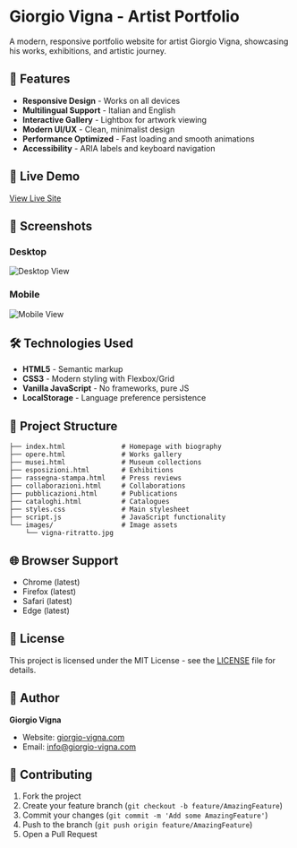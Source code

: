 # Giorgio Vigna - Artist Portfolio

A modern, responsive portfolio website for artist Giorgio Vigna, showcasing his works, exhibitions, and artistic journey.

## 🎨 Features

- **Responsive Design** - Works on all devices
- **Multilingual Support** - Italian and English
- **Interactive Gallery** - Lightbox for artwork viewing
- **Modern UI/UX** - Clean, minimalist design
- **Performance Optimized** - Fast loading and smooth animations
- **Accessibility** - ARIA labels and keyboard navigation

## 🚀 Live Demo

[View Live Site](https://your-username.github.io/giorgio-vigna)

## 📱 Screenshots

### Desktop
![Desktop View](images/screenshot-desktop.png)

### Mobile
![Mobile View](images/screenshot-mobile.png)

## 🛠️ Technologies Used

- **HTML5** - Semantic markup
- **CSS3** - Modern styling with Flexbox/Grid
- **Vanilla JavaScript** - No frameworks, pure JS
- **LocalStorage** - Language preference persistence

## 📂 Project Structure

```
├── index.html              # Homepage with biography
├── opere.html              # Works gallery
├── musei.html              # Museum collections
├── esposizioni.html        # Exhibitions
├── rassegna-stampa.html    # Press reviews
├── collaborazioni.html     # Collaborations
├── pubblicazioni.html      # Publications
├── cataloghi.html          # Catalogues
├── styles.css              # Main stylesheet
├── script.js               # JavaScript functionality
└── images/                 # Image assets
    └── vigna-ritratto.jpg
```

## 🌐 Browser Support

- Chrome (latest)
- Firefox (latest)
- Safari (latest)
- Edge (latest)

## 📄 License

This project is licensed under the MIT License - see the [LICENSE](LICENSE) file for details.

## 👤 Author

**Giorgio Vigna**
- Website: [giorgio-vigna.com](https://giorgio-vigna.com)
- Email: info@giorgio-vigna.com

## 🤝 Contributing

1. Fork the project
2. Create your feature branch (`git checkout -b feature/AmazingFeature`)
3. Commit your changes (`git commit -m 'Add some AmazingFeature'`)
4. Push to the branch (`git push origin feature/AmazingFeature`)
5. Open a Pull Request